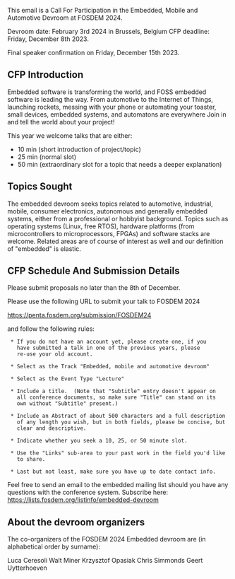 This email is a Call For Participation in the Embedded, Mobile and
Automotive Devroom at FOSDEM 2024.


Devroom date: February 3rd 2024 in Brussels, Belgium
CFP deadline: Friday, December 8th 2023.

Final speaker confirmation on Friday, December 15th 2023.


CFP Introduction
---------------------------

Embedded software is transforming the world, and FOSS embedded software
is leading the way. From automotive to the Internet of Things,
launching rockets, messing with your phone or automating your toaster,
small devices, embedded systems, and automatons are everywhere
Join in and tell the world about your project!

This year we welcome talks that are either:
* 10 min (short introduction of project/topic)
* 25 min (normal slot)
* 50 min (extraordinary slot for a topic that needs a deeper explanation)

Topics Sought
------------------------

The embedded devroom seeks topics related to automotive, industrial,
mobile, consumer electronics, autonomous and generally embedded
systems, either from a professional or hobbyist background. Topics
such as operating systems (Linux, free RTOS), hardware platforms (from
microcontrollers to microprocessors, FPGAs) and software stacks are
welcome. Related areas are of course of interest as well and our
definition of "embedded" is elastic.

CFP Schedule And Submission Details
-----------------------------------------------------------

Please submit proposals no later than the 8th of December.

Please use the following URL to submit your talk to FOSDEM 2024

https://penta.fosdem.org/submission/FOSDEM24


and follow the following rules:

     * If you do not have an account yet, please create one, if you
       have submitted a talk in one of the previous years, please
       re-use your old account.

     * Select as the Track "Embedded, mobile and automotive devroom"

     * Select as the Event Type "Lecture"

     * Include a title.  (Note that "Subtitle" entry doesn't appear on
       all conference documents, so make sure "Title" can stand on its
       own without "Subtitle" present.)

     * Include an Abstract of about 500 characters and a full description
       of any length you wish, but in both fields, please be concise, but
       clear and descriptive.

     * Indicate whether you seek a 10, 25, or 50 minute slot.

     * Use the "Links" sub-area to your past work in the field you'd like
       to share.

     * Last but not least, make sure you have up to date contact info.

Feel free to send an email to the embedded mailing list should you have
any questions with the conference system.
Subscribe here: https://lists.fosdem.org/listinfo/embedded-devroom


About the devroom organizers
--------------------------------------------------

The co-organizers of the FOSDEM 2024 Embedded devroom are
(in alphabetical order by surname):

Luca Ceresoli
Walt Miner
Krzysztof Opasiak
Chris Simmonds
Geert Uytterhoeven
